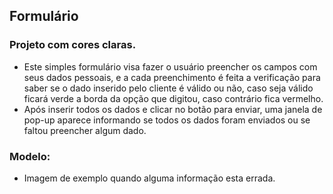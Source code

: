 ## Formulário

### Projeto com cores claras.
- Este simples formulário visa fazer o usuário preencher os campos com seus dados pessoais, e a cada preenchimento é feita a verificação para saber se o dado inserido pelo cliente é válido ou não, caso seja válido ficará verde a borda da opção que digitou, caso contrário fica vermelho.
- Após inserir todos os dados e clicar no botão para enviar, uma janela de pop-up aparece informando se todos os dados foram enviados ou se faltou preencher algum dado.

### Modelo:

- Imagem de exemplo quando alguma informação esta errada.

